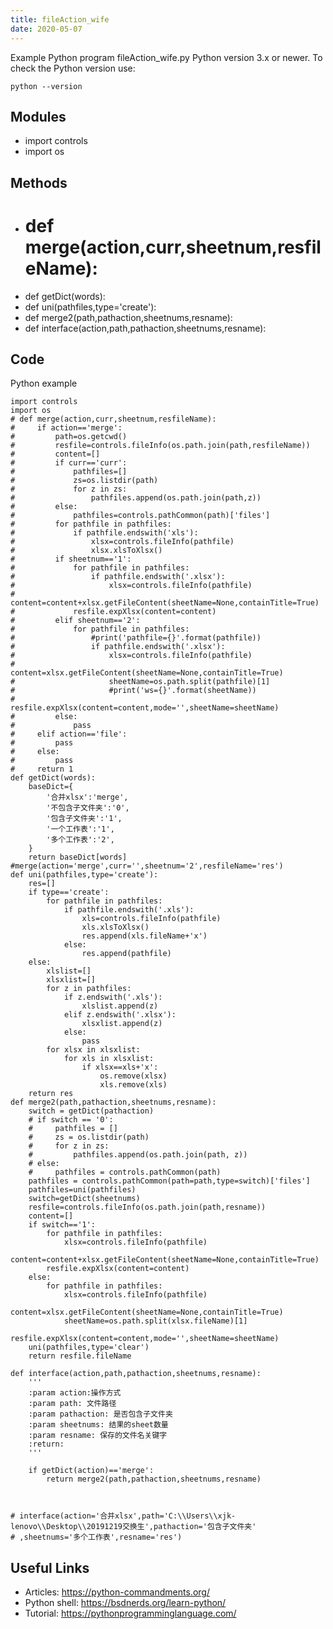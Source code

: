 ```yaml
---
title: fileAction_wife
date: 2020-05-07
---
```

Example Python program fileAction_wife.py
Python version 3.x or newer.
To check the Python version use:

    python --version

## Modules

* import controls
* import os

## Methods

* # def merge(action,curr,sheetnum,resfileName):
* def getDict(words):
* def uni(pathfiles,type='create'):
* def merge2(path,pathaction,sheetnums,resname):
* def interface(action,path,pathaction,sheetnums,resname):

## Code

Python example

    import controls
    import os
    # def merge(action,curr,sheetnum,resfileName):
    #     if action=='merge':
    #         path=os.getcwd()
    #         resfile=controls.fileInfo(os.path.join(path,resfileName))
    #         content=[]
    #         if curr=='curr':
    #             pathfiles=[]
    #             zs=os.listdir(path)
    #             for z in zs:
    #                 pathfiles.append(os.path.join(path,z))
    #         else:
    #             pathfiles=controls.pathCommon(path)['files']
    #         for pathfile in pathfiles:
    #             if pathfile.endswith('xls'):
    #                 xlsx=controls.fileInfo(pathfile)
    #                 xlsx.xlsToXlsx()
    #         if sheetnum=='1':
    #             for pathfile in pathfiles:
    #                 if pathfile.endswith('.xlsx'):
    #                     xlsx=controls.fileInfo(pathfile)
    #                     content=content+xlsx.getFileContent(sheetName=None,containTitle=True)
    #             resfile.expXlsx(content=content)
    #         elif sheetnum=='2':
    #             for pathfile in pathfiles:
    #                 #print('pathfile={}'.format(pathfile))
    #                 if pathfile.endswith('.xlsx'):
    #                     xlsx=controls.fileInfo(pathfile)
    #                     content=xlsx.getFileContent(sheetName=None,containTitle=True)
    #                     sheetName=os.path.split(pathfile)[1]
    #                     #print('ws={}'.format(sheetName))
    #                     resfile.expXlsx(content=content,mode='',sheetName=sheetName)
    #         else:
    #             pass
    #     elif action=='file':
    #         pass
    #     else:
    #         pass
    #     return 1
    def getDict(words):
        baseDict={
            '合并xlsx':'merge',
            '不包含子文件夹':'0',
            '包含子文件夹':'1',
            '一个工作表':'1',
            '多个工作表':'2',
        }
        return baseDict[words]
    #merge(action='merge',curr='',sheetnum='2',resfileName='res')
    def uni(pathfiles,type='create'):
        res=[]
        if type=='create':
            for pathfile in pathfiles:
                if pathfile.endswith('.xls'):
                    xls=controls.fileInfo(pathfile)
                    xls.xlsToXlsx()
                    res.append(xls.fileName+'x')
                else:
                    res.append(pathfile)
        else:
            xlslist=[]
            xlsxlist=[]
            for z in pathfiles:
                if z.endswith('.xls'):
                    xlslist.append(z)
                elif z.endswith('.xlsx'):
                    xlsxlist.append(z)
                else:
                    pass
            for xlsx in xlsxlist:
                for xls in xlsxlist:
                    if xlsx==xls+'x':
                        os.remove(xlsx)
                        xls.remove(xls)
        return res
    def merge2(path,pathaction,sheetnums,resname):
        switch = getDict(pathaction)
        # if switch == '0':
        #     pathfiles = []
        #     zs = os.listdir(path)
        #     for z in zs:
        #         pathfiles.append(os.path.join(path, z))
        # else:
        #     pathfiles = controls.pathCommon(path)
        pathfiles = controls.pathCommon(path=path,type=switch)['files']
        pathfiles=uni(pathfiles)
        switch=getDict(sheetnums)
        resfile=controls.fileInfo(os.path.join(path,resname))
        content=[]
        if switch=='1':
            for pathfile in pathfiles:
                xlsx=controls.fileInfo(pathfile)
                content=content+xlsx.getFileContent(sheetName=None,containTitle=True)
            resfile.expXlsx(content=content)
        else:
            for pathfile in pathfiles:
                xlsx=controls.fileInfo(pathfile)
                content=xlsx.getFileContent(sheetName=None,containTitle=True)
                sheetName=os.path.split(xlsx.fileName)[1]
                resfile.expXlsx(content=content,mode='',sheetName=sheetName)
        uni(pathfiles,type='clear')
        return resfile.fileName
    
    def interface(action,path,pathaction,sheetnums,resname):
        '''
        :param action:操作方式
        :param path: 文件路径
        :param pathaction: 是否包含子文件夹
        :param sheetnums: 结果的sheet数量
        :param resname: 保存的文件名关键字
        :return:
        '''
    
        if getDict(action)=='merge':
            return merge2(path,pathaction,sheetnums,resname)
    
    
    
    # interface(action='合并xlsx',path='C:\\Users\\xjk-lenovo\\Desktop\\20191219交换生',pathaction='包含子文件夹'
    # ,sheetnums='多个工作表',resname='res')

## Useful Links

- Articles: https://python-commandments.org/
- Python shell: https://bsdnerds.org/learn-python/
- Tutorial: https://pythonprogramminglanguage.com/
